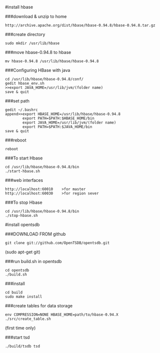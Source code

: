 #install hbase

###download & unzip to home
```
http://archive.apache.org/dist/hbase/hbase-0.94.8/hbase-0.94.8.tar.gz
```

###create directory
```
sudo mkdir /usr/lib/hbase
```

###move  hbase-0.94.8 to hbase
```
mv hbase-0.94.8 /usr/lib/hbase/hbase-0.94.8
```

###Configuring HBase with java
```
cd /usr/lib/hbase/hbase-0.94.8/conf/
gedit hbase_env.sh
>>export JAVA_HOME=/usr/lib/jvm/(folder name)
save & quit
```

###set path
```
gedit ~/.bashrc
append>>export HBASE_HOME=/usr/lib/hbase/hbase-0.94.8
        export PATH=$PATH:$HBASE_HOME/bin
        export JAVA_HOME=/usr/lib/jvm/(folder name)
        export PATH=$PATH:$JAVA_HOME/bin
save & quit
```

###reboot
```
reboot
```

###To start Hbase
```
cd /usr/lib/hbase/hbase-0.94.8/bin
./start-hbase.sh
```

###web interfaces
```
http://localhost:60010    >for master
http://localhost:60030    >for region sever
```

###To stop Hbase
```
cd /usr/lib/hbase/hbase-0.94.8/bin
./stop-hbase.sh
```



#install opentsdb

###DOWNLOAD FROM github
```
git clone git://github.com/OpenTSDB/opentsdb.git
```
(sudo apt-get git)

###run build.sh in opentsdb
```
cd opentsdb
./build.sh
```

###install
```
cd build
sudo make install
```

###create tables for data storage
```
env COMPRESSION=NONE HBASE_HOME=path/to/hbase-0.94.X ./src/create_table.sh
```
(first time only)

###start tsd
```
./build/tsdb tsd
```

